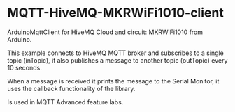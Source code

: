 # MQTT-HiveMQ-MKRWiFi1010-client

  ArduinoMqttClient for HiveMQ Cloud and circuit: MKRWiFi1010 from Arduino.

  This example connects to HiveMQ MQTT broker and subscribes to a single topic (inTopic), it also publishes a message to another topic (outTopic) every 10 seconds.

  When a message is received it prints the message to the Serial Monitor,
  it uses the callback functionality of the library.
  
  Is used in MQTT Advanced feature labs.